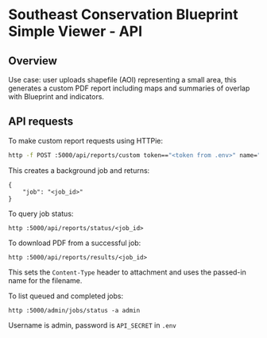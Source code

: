 # Southeast Conservation Blueprint Simple Viewer - API

## Overview

Use case: user uploads shapefile (AOI) representing a small area, this generates a custom PDF report including maps and summaries of overlap with Blueprint and indicators.

## API requests

To make custom report requests using HTTPie:

```bash
http -f POST :5000/api/reports/custom token=="<token from .env>" name="<area name>" file@<filename>.zip
```

This creates a background job and returns:

```
{
    "job": "<job_id>"
}
```

To query job status:

```
http :5000/api/reports/status/<job_id>
```

To download PDF from a successful job:

```
http :5000/api/reports/results/<job_id>
```

This sets the `Content-Type` header to attachment and uses the passed-in name
for the filename.

To list queued and completed jobs:

```
http :5000/admin/jobs/status -a admin
```

Username is admin, password is `API_SECRET` in `.env`
